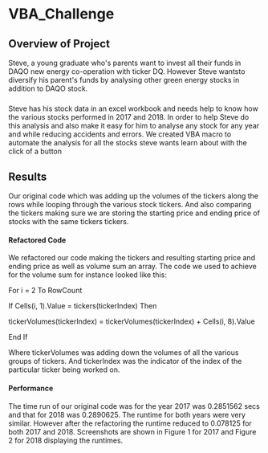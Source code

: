 # VBA_Challenge
## Overview of Project
Steve, a young graduate who's parents want to invest all their funds in DAQO new energy co-operation with ticker DQ. However Steve wantsto diversify his parent's funds by analysing other green energy stocks in addition to DAQO stock.

#####
Steve has his stock data in an excel workbook and needs help to know how the various stocks performed in 2017 and 2018.
In order to help Steve do this analysis and also make it easy for him to analyse any stock for any year and while reducing accidents and errors. We created VBA macro to automate the analysis for all the stocks steve wants learn about with the click of a button

## Results
Our original code which was adding up the volumes of the tickers along the rows while looping through the various stock tickers. And also comparing the tickers making sure we are storing the starting price and ending price of stocks with the same tickers tickers. 

#### Refactored Code
We refactored our code making the tickers and resulting starting price and ending price as well as volume sum an array. The code we used to achieve for the volume sum for instance looked like this:

For i = 2 To RowCount

If Cells(i, 1).Value = tickers(tickerIndex) Then

tickerVolumes(tickerIndex) = tickerVolumes(tickerIndex) + Cells(i, 8).Value

End If

Where tickerVolumes was adding down the volumes of all the various groups of tickers. And tickerIndex was the indicator of the index of the particular ticker being worked on.

#### Performance
The time run of our original code was for the year 2017 was 0.2851562 secs and that for 2018 was 0.2890625. The runtime for both years were very similar. However after the refactoring the runtime reduced to 0.078125 for both 2017 and 2018. Screenshots are shown in Figure 1 for 2017 and Figure 2 for 2018 displaying the runtimes. 
